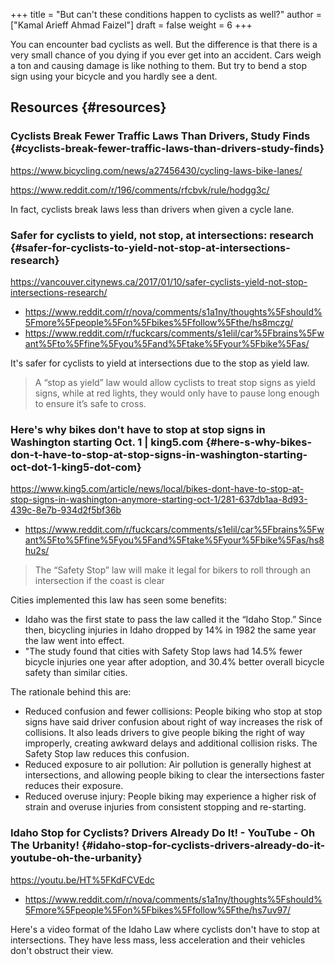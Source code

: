 +++
title = "But can't these conditions happen to cyclists as well?"
author = ["Kamal Arieff Ahmad Faizel"]
draft = false
weight = 6
+++

You can encounter bad cyclists as well. But the difference is that there is a very small chance of you dying if you ever get into an accident. Cars weigh a ton and causing damage is like nothing to them. But try to bend a stop sign using your bicycle and you hardly see a dent.


## Resources {#resources}


### Cyclists Break Fewer Traffic Laws Than Drivers, Study Finds {#cyclists-break-fewer-traffic-laws-than-drivers-study-finds}

<https://www.bicycling.com/news/a27456430/cycling-laws-bike-lanes/>

<https://www.reddit.com/r/196/comments/rfcbvk/rule/hodgg3c/>

In fact, cyclists break laws less than drivers when given a cycle lane.


### Safer for cyclists to yield, not stop, at intersections: research {#safer-for-cyclists-to-yield-not-stop-at-intersections-research}

<https://vancouver.citynews.ca/2017/01/10/safer-cyclists-yield-not-stop-intersections-research/>

-   <https://www.reddit.com/r/nova/comments/s1a1ny/thoughts%5Fshould%5Fmore%5Fpeople%5Fon%5Fbikes%5Ffollow%5Fthe/hs8mczg/>
-   <https://www.reddit.com/r/fuckcars/comments/s1elil/car%5Fbrains%5Fwant%5Fto%5Ffine%5Fyou%5Fand%5Ftake%5Fyour%5Fbike%5Fas/>

It's safer for cyclists to yield at intersections due to the stop as yield law.

> A “stop as yield” law would allow cyclists to treat stop signs as yield signs, while at red lights, they would only have to pause long enough to ensure it’s safe to cross.


### Here's why bikes don't have to stop at stop signs in Washington starting Oct. 1 | king5.com {#here-s-why-bikes-don-t-have-to-stop-at-stop-signs-in-washington-starting-oct-dot-1-king5-dot-com}

<https://www.king5.com/article/news/local/bikes-dont-have-to-stop-at-stop-signs-in-washington-anymore-starting-oct-1/281-637db1aa-8d93-439c-8e7b-934d2f5bf36b>

-   <https://www.reddit.com/r/fuckcars/comments/s1elil/car%5Fbrains%5Fwant%5Fto%5Ffine%5Fyou%5Fand%5Ftake%5Fyour%5Fbike%5Fas/hs8hu2s/>

> The “Safety Stop” law will make it legal for bikers to roll through an intersection if the coast is clear

Cities implemented this law has seen some benefits:

-   Idaho was the first state to pass the law called it the “Idaho Stop.” Since then, bicycling injuries in Idaho dropped by 14% in 1982 the same year the law went into effect.
-   "The study found that cities with Safety Stop laws had 14.5% fewer bicycle injuries one year after adoption, and 30.4% better overall bicycle safety than similar cities.

The rationale behind this are:

-   Reduced confusion and fewer collisions: People biking who stop at stop signs have said driver confusion about right of way increases the risk of collisions. It also leads drivers to give people biking the right of way improperly, creating awkward delays and additional collision risks. The Safety Stop law reduces this confusion.
-   Reduced exposure to air pollution: Air pollution is generally highest at intersections, and allowing people biking to clear the intersections faster reduces their exposure.
-   Reduced overuse injury: People biking may experience a higher risk of strain and overuse injuries from consistent stopping and re-starting.


### Idaho Stop for Cyclists? Drivers Already Do It! - YouTube - Oh The Urbanity! {#idaho-stop-for-cyclists-drivers-already-do-it-youtube-oh-the-urbanity}

<https://youtu.be/HT%5FKdFCVEdc>

-   <https://www.reddit.com/r/nova/comments/s1a1ny/thoughts%5Fshould%5Fmore%5Fpeople%5Fon%5Fbikes%5Ffollow%5Fthe/hs7uv97/>

Here's a video format of the Idaho Law where cyclists don't have to stop at intersections. They have less mass, less acceleration and their vehicles don't obstruct their view.
